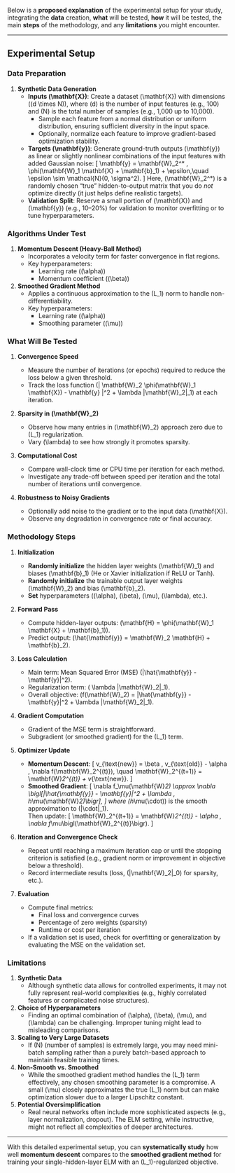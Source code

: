 Below is a **proposed explanation** of the experimental setup for your study, integrating the **data** creation, **what** will be tested, **how** it will be tested, the main **steps** of the methodology, and any **limitations** you might encounter.

---

## **Experimental Setup**

### **Data Preparation**
1. **Synthetic Data Generation**  
   - **Inputs \(\mathbf{X}\)**: Create a dataset \(\mathbf{X}\) with dimensions \((d \times N)\), where \(d\) is the number of input features (e.g., 100) and \(N\) is the total number of samples (e.g., 1,000 up to 10,000).  
     - Sample each feature from a normal distribution or uniform distribution, ensuring sufficient diversity in the input space.  
     - Optionally, normalize each feature to improve gradient-based optimization stability.
   - **Targets \(\mathbf{y}\)**: Generate ground-truth outputs \(\mathbf{y}\) as linear or slightly nonlinear combinations of the input features with added Gaussian noise:
     \[
     \mathbf{y} = \mathbf{W}_2^* \, \phi(\mathbf{W}_1 \mathbf{X} + \mathbf{b}_1) + \epsilon,\quad \epsilon \sim \mathcal{N}(0, \sigma^2).
     \]
     Here, \(\mathbf{W}_2^*\) is a randomly chosen “true” hidden-to-output matrix that you do *not* optimize directly (it just helps define realistic targets).
   - **Validation Split**: Reserve a small portion of \(\mathbf{X}\) and \(\mathbf{y}\) (e.g., 10–20%) for validation to monitor overfitting or to tune hyperparameters.

### **Algorithms Under Test**
1. **Momentum Descent (Heavy-Ball Method)**  
   - Incorporates a velocity term for faster convergence in flat regions.
   - Key hyperparameters:  
     - Learning rate (\(\alpha\))  
     - Momentum coefficient (\(\beta\))
2. **Smoothed Gradient Method**  
   - Applies a continuous approximation to the \(L_1\) norm to handle non-differentiability.  
   - Key hyperparameters:  
     - Learning rate (\(\alpha\))  
     - Smoothing parameter (\(\mu\))

### **What Will Be Tested**
1. **Convergence Speed**  
   - Measure the number of iterations (or epochs) required to reduce the loss below a given threshold.  
   - Track the loss function \(\| \mathbf{W}_2 \phi(\mathbf{W}_1 \mathbf{X}) - \mathbf{y} \|^2 + \lambda \|\mathbf{W}_2\|_1\) at each iteration.  

2. **Sparsity in \(\mathbf{W}_2\)**  
   - Observe how many entries in \(\mathbf{W}_2\) approach zero due to \(L_1\) regularization.  
   - Vary \(\lambda\) to see how strongly it promotes sparsity.

3. **Computational Cost**  
   - Compare wall-clock time or CPU time per iteration for each method.  
   - Investigate any trade-off between speed per iteration and the total number of iterations until convergence.

4. **Robustness to Noisy Gradients**  
   - Optionally add noise to the gradient or to the input data \(\mathbf{X}\).  
   - Observe any degradation in convergence rate or final accuracy.

### **Methodology Steps**
1. **Initialization**  
   - **Randomly initialize** the hidden layer weights \(\mathbf{W}_1\) and biases \(\mathbf{b}_1\) (He or Xavier initialization if ReLU or Tanh).  
   - **Randomly initialize** the trainable output layer weights \(\mathbf{W}_2\) and bias \(\mathbf{b}_2\).  
   - **Set** hyperparameters (\(\alpha\), \(\beta\), \(\mu\), \(\lambda\), etc.).

2. **Forward Pass**  
   - Compute hidden-layer outputs: \(\mathbf{H} = \phi(\mathbf{W}_1 \mathbf{X} + \mathbf{b}_1)\).  
   - Predict output: \(\hat{\mathbf{y}} = \mathbf{W}_2 \mathbf{H} + \mathbf{b}_2\).

3. **Loss Calculation**  
   - Main term: Mean Squared Error (MSE) \(\|\hat{\mathbf{y}} - \mathbf{y}\|^2\).  
   - Regularization term: \( \lambda \|\mathbf{W}_2\|_1\).  
   - Overall objective: \(f(\mathbf{W}_2) = \|\hat{\mathbf{y}} - \mathbf{y}\|^2 + \lambda \|\mathbf{W}_2\|_1\).

4. **Gradient Computation**  
   - Gradient of the MSE term is straightforward.  
   - Subgradient (or smoothed gradient) for the \(L_1\) term.

5. **Optimizer Update**  
   - **Momentum Descent**: 
     \[
     v_{\text{new}} = \beta \, v_{\text{old}} - \alpha \, \nabla f(\mathbf{W}_2^{(t)}), \quad
     \mathbf{W}_2^{(t+1)} = \mathbf{W}_2^{(t)} + v_{\text{new}}.
     \]
   - **Smoothed Gradient**: 
     \[
     \nabla f_\mu(\mathbf{W}_2) \approx \nabla \bigl[\|\hat{\mathbf{y}} - \mathbf{y}\|^2 + \lambda \, h_\mu(\mathbf{W}_2)\bigr],
     \]
     where \(h_\mu(\cdot)\) is the smooth approximation to \(\|\cdot\|_1\).  
     Then update:
     \[
     \mathbf{W}_2^{(t+1)} = \mathbf{W}_2^{(t)} - \alpha \, \nabla f_\mu\bigl(\mathbf{W}_2^{(t)}\bigr).
     \]

6. **Iteration and Convergence Check**  
   - Repeat until reaching a maximum iteration cap or until the stopping criterion is satisfied (e.g., gradient norm or improvement in objective below a threshold).  
   - Record intermediate results (loss, \(\|\mathbf{W}_2\|_0\) for sparsity, etc.).

7. **Evaluation**  
   - Compute final metrics:
     - Final loss and convergence curves
     - Percentage of zero weights (sparsity)
     - Runtime or cost per iteration
   - If a validation set is used, check for overfitting or generalization by evaluating the MSE on the validation set.

### **Limitations**
1. **Synthetic Data**  
   - Although synthetic data allows for controlled experiments, it may not fully represent real-world complexities (e.g., highly correlated features or complicated noise structures).
2. **Choice of Hyperparameters**  
   - Finding an optimal combination of \(\alpha\), \(\beta\), \(\mu\), and \(\lambda\) can be challenging. Improper tuning might lead to misleading comparisons.
3. **Scaling to Very Large Datasets**  
   - If \(N\) (number of samples) is extremely large, you may need mini-batch sampling rather than a purely batch-based approach to maintain feasible training times.
4. **Non-Smooth vs. Smoothed**  
   - While the smoothed gradient method handles the \(L_1\) term effectively, any chosen smoothing parameter is a compromise. A small \(\mu\) closely approximates the true \(L_1\) norm but can make optimization slower due to a larger Lipschitz constant.
5. **Potential Oversimplification**  
   - Real neural networks often include more sophisticated aspects (e.g., layer normalization, dropout). The ELM setting, while instructive, might not reflect all complexities of deeper architectures.

---

With this detailed experimental setup, you can **systematically study** how well **momentum descent** compares to the **smoothed gradient method** for training your single-hidden-layer ELM with an \(L_1\)-regularized objective.
